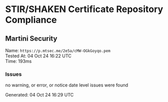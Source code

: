 # STIR/SHAKEN Certificate Repository Compliance

## Martini Security

Name: `https://p.mtsec.me/2e5a/cMW-OGkGoyqo.pem`\
Tested At: 04 Oct 24 16:22 UTC\
Time: 193ms

### Issues

no warning, or error, or notice date level issues were found

Generated: 04 Oct 24 16:29 UTC
